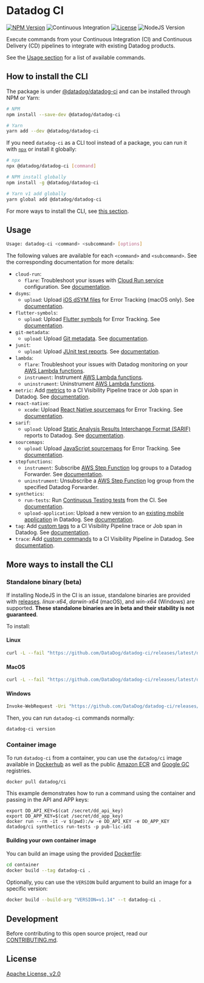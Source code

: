 # Datadog CI

[![NPM Version](https://img.shields.io/npm/v/@datadog/datadog-ci)](https://www.npmjs.com/package/@datadog/datadog-ci) ![Continuous Integration](https://github.com/DataDog/datadog-ci/workflows/Continuous%20Integration/badge.svg) [![License](https://img.shields.io/badge/License-Apache%202.0-blue.svg)](https://opensource.org/licenses/Apache-2.0) ![NodeJS Version](https://img.shields.io/badge/Node.js-14+-green)

Execute commands from your Continuous Integration (CI) and Continuous Delivery (CD) pipelines to integrate with existing Datadog products.

See the [Usage section](#usage) for a list of available commands.

## How to install the CLI

The package is under [@datadog/datadog-ci](https://www.npmjs.com/package/@datadog/datadog-ci) and can be installed through NPM or Yarn:

```sh
# NPM
npm install --save-dev @datadog/datadog-ci

# Yarn
yarn add --dev @datadog/datadog-ci
```

If you need `datadog-ci` as a CLI tool instead of a package, you can run it with [`npx`](https://www.npmjs.com/package/npx) or install it globally:

```sh
# npx
npx @datadog/datadog-ci [command]

# NPM install globally
npm install -g @datadog/datadog-ci

# Yarn v1 add globally
yarn global add @datadog/datadog-ci
```

For more ways to install the CLI, see [this section](#more-ways-to-install-the-cli).

## Usage

```bash
Usage: datadog-ci <command> <subcommand> [options]
```

The following values are available for each `<command>` and `<subcommand>`. See the corresponding documentation for more details:

- `cloud-run`:
  - `flare`: Troubleshoot your issues with [Cloud Run service](src/commands/cloud-run) configuration. See [documentation](https://docs.datadoghq.com/serverless/google_cloud_run).
- `dsyms`:
  - `upload`: Upload [iOS dSYM files](src/commands/dsyms) for Error Tracking (macOS only). See [documentation](https://docs.datadoghq.com/real_user_monitoring/error_tracking/ios/).
- `flutter-symbols`:
  - `upload`: Upload [Flutter symbols](src/commands/flutter-symbols) for Error Tracking. See [documentation](https://docs.datadoghq.com/real_user_monitoring/error_tracking/flutter/).
- `git-metadata`:
  - `upload`: Upload [Git metadata](src/commands/git-metadata). See [documentation](https://docs.datadoghq.com/integrations/guide/source-code-integration/).
- `junit`:
  - `upload`: Upload [JUnit test reports](src/commands/junit). See [documentation](https://docs.datadoghq.com/tests/setup/junit_xml/).
- `lambda`:
  - `flare`: Troubleshoot your issues with Datadog monitoring on your [AWS Lambda functions](src/commands/lambda).
  - `instrument`: Instrument [AWS Lambda functions](src/commands/lambda).
  - `uninstrument`: Uninstrument [AWS Lambda functions](src/commands/lambda).
- `metric`: Add [metrics](src/commands/metric) to a CI Visibility Pipeline trace or Job span in Datadog. See [documentation](https://docs.datadoghq.com/continuous_integration/pipelines/custom_tags_and_metrics/).
- `react-native`:
  - `xcode`: Upload [React Native sourcemaps](src/commands/react-native) for Error Tracking. See [documentation](https://docs.datadoghq.com/real_user_monitoring/error_tracking/reactnative/).
- `sarif`:
  - `upload`: Upload [Static Analysis Results Interchange Format (SARIF)](src/commands/sarif) reports to Datadog. See [documentation](https://docs.datadoghq.com/static_analysis/).
- `sourcemaps`:
  - `upload`: Upload [JavaScript sourcemaps](src/commands/sourcemaps) for Error Tracking. See [documentation](https://docs.datadoghq.com/real_user_monitoring/browser/).
- `stepfunctions`:
  - `instrument`: Subscribe [AWS Step Function](src/commands/stepfunctions) log groups to a Datadog Forwarder. See [documentation](https://docs.datadoghq.com/serverless/step_functions/installation/?tab=datadogcli).
  - `uninstrument`: Unsubscribe a [AWS Step Function](src/commands/stepfunctions) log group from the specified Datadog Forwarder.
- `synthetics`:
  - `run-tests`: Run [Continuous Testing tests](src/commands/synthetics) from the CI. See [documentation](https://docs.datadoghq.com/continuous_testing/).
  - `upload-application`: Upload a new version to an [existing mobile application](src/commands/synthetics) in Datadog. See [documentation](https://docs.datadoghq.com/mobile_app_testing/).
- `tag`: Add [custom tags](src/commands/tag) to a CI Visibility Pipeline trace or Job span in Datadog. See [documentation](https://docs.datadoghq.com/continuous_integration/pipelines/custom_tags_and_metrics/).
- `trace`: Add [custom commands](src/commands/trace) to a CI Visibility Pipeline in Datadog. See [documentation](https://docs.datadoghq.com/continuous_integration/pipelines/custom_commands/).

## More ways to install the CLI

### Standalone binary (**beta**)

If installing NodeJS in the CI is an issue, standalone binaries are provided with [releases](https://github.com/DataDog/datadog-ci/releases). _linux-x64_, _darwin-x64_ (macOS), and _win-x64_ (Windows) are supported. **These standalone binaries are in beta and their stability is not guaranteed**.

To install:

#### Linux

```sh
curl -L --fail "https://github.com/DataDog/datadog-ci/releases/latest/download/datadog-ci_linux-x64" --output "/usr/local/bin/datadog-ci" && chmod +x /usr/local/bin/datadog-ci
```

#### MacOS

```sh
curl -L --fail "https://github.com/DataDog/datadog-ci/releases/latest/download/datadog-ci_darwin-x64" --output "/usr/local/bin/datadog-ci" && chmod +x /usr/local/bin/datadog-ci
```

#### Windows

```sh
Invoke-WebRequest -Uri "https://github.com/DataDog/datadog-ci/releases/latest/download/datadog-ci_win-x64.exe" -OutFile "datadog-ci.exe"
```

Then, you can run `datadog-ci` commands normally:

```sh
datadog-ci version
```

### Container image

To run `datadog-ci` from a container, you can use the `datadog/ci` image available in [Dockerhub](https://hub.docker.com/r/datadog/ci) as well as the public [Amazon ECR](https://gallery.ecr.aws/datadog/ci) and [Google GC](https://console.cloud.google.com/gcr/images/datadoghq/global/ci) registries.

```
docker pull datadog/ci
```

This example demonstrates how to run a command using the container and passing in the API and APP keys:

```
export DD_API_KEY=$(cat /secret/dd_api_key)
export DD_APP_KEY=$(cat /secret/dd_app_key)
docker run --rm -it -v $(pwd):/w -e DD_API_KEY -e DD_APP_KEY datadog/ci synthetics run-tests -p pub-lic-id1
```

#### Building your own container image

You can build an image using the provided [Dockerfile](https://github.com/DataDog/datadog-ci/blob/master/container/Dockerfile):

```sh
cd container
docker build --tag datadog-ci .
```

Optionally, you can use the `VERSION` build argument to build an image for a specific version:

```sh
docker build --build-arg "VERSION=v1.14" --t datadog-ci .
```

## Development

Before contributing to this open source project, read our [CONTRIBUTING.md](CONTRIBUTING.md).

## License

[Apache License, v2.0](LICENSE)
